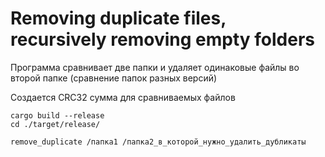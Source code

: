 # Removing duplicate files, recursively removing empty folders
Программа сравнивает две папки и удаляет одинаковые файлы во второй папке (сравнение папок разных версий)

Создается CRC32 сумма для сравниваемых файлов

```
cargo build --release
cd ./target/release/
```

```
remove_duplicate /папка1 /папка2_в_которой_нужно_удалить_дубликаты
```
